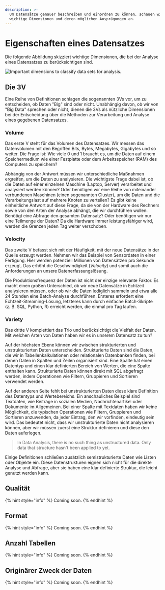 ```yaml
---
description: >-
  Um Datensätze genauer beschreiben und einordnen zu können, schauen wir uns
  wichtige Dimensionen und deren möglichen Ausprägungen an.
---
```


# Eigenschaften eines Datensatzes

Die folgende Abbildung skizziert wichtige Dimensionen, die bei der Analyse eines Datensatzes zu berücksichtigen sind.

![Important dimensions to classify data sets for analysis.](<../../../.gitbook/assets/dataset\_dimensions\_2x (1).png>)

## Die 3V

Eine Reihe von Definitionen schlagen die sogenannten 3Vs vor, um zu entscheiden, ob Daten "Big" sind oder nicht. Unabhängig davon, ob wir von "Big Data" sprechen oder nicht, dienen die 3Vs als nützliche Dimensionen bei der Entscheidung über die Methoden zur Verarbeitung und Analyse eines gegebenen Datensatzes.

### Volume

Das erste V steht für das Volumen des Datensatzes. Wir messen das Datenvolumen mit den Begriffen Bits, Bytes, Megabytes, Gigabytes und so weiter. Die Frage ist: Wie viele 0 und 1 braucht es, um die Daten auf einem Speichermedium wie einer Festplatte oder dem Arbeitsspeicher (RAM) des Computers zu speichern?&#x20;

Abhängig von der Antwort müssen wir unterschiedliche Maßnahmen ergreifen, um die Daten zu analysieren. Die wichtigste Frage dabei ist, ob die Daten auf einer einzelnen Maschine (Laptop, Server) verarbeitet und analysiert werden können? Oder benötigen wir eine Reihe von miteinander verbundenen Maschinen (einen sogenannten Cluster), um die Daten und die Verarbeitungslast auf mehrere Knoten zu verteilen? Es gibt keine einheitliche Antwort auf diese Frage, da sie von der Hardware des Rechners sowie von den Arten der Analyse abhängt, die wir durchführen wollen. Benötigt eine Abfrage den gesamten Datensatz? Oder benötigen wir nur eine Teilmenge der Daten? Da die Hardware immer leistungsfähiger wird, werden die Grenzen jeden Tag weiter verschoben.

### Velocity

Das zweite V befasst sich mit der Häufigkeit, mit der neue Datensätze in der Quelle erzeugt werden. Nehmen wir das Beispiel von Sensordaten in einer Fertigung. Hier werden potenziell Millionen von Datensätzen pro Sekunde erzeugt. Das erhöht die Geschwindigkeit (_Velocity_) und somit auch die Anforderungen an unsere Datenerfassungslösung.

Die Produktionsfrequenz der Daten ist nicht der einzige relevante Faktor. Es macht einen großen Unterschied, ob wir neue Datensätze in Echtzeit analysieren müssen, oder ob wir die Daten lediglich sammeln und etwa alle 24 Stunden eine Batch-Analyse durchführen. Ersteres erfordert eine Echtzeit-Streaming-Lösung, letzteres kann durch einfache Batch-Skripte (z. B. SQL, Python, R) erreicht werden, die einmal pro Tag laufen.

### Variety

Das dritte V komplettiert das Trio und berücksichtigt die Vielfalt der Daten. Mit welchen Arten von Daten haben wir es in unserem Datensatz zu tun?&#x20;

Auf der höchsten Ebene können wir zwischen strukturierten und unstrukturierten Daten unterscheiden. Strukturierte Daten sind die Daten, die wir in Tabellenkalkulationen oder relationalen Datenbanken finden, bei denen Daten in Spalten und Zeilen organisiert sind. Eine Spalte hat einen Datentyp und einen klar definierten Bereich von Werten, die eine Spalte enthalten kann. Strukturierte Daten können direkt mit SQL abgefragt werden, indem Operationen wie Filtern, Gruppieren und Sortieren verwendet werden.

Auf der anderen Seite fehlt bei unstrukturierten Daten diese klare Definition des Datentyps und Wertebereichs. Ein anschauliches Beispiel sind Textdaten, wie Beiträge in sozialen Medien, Nachrichtenartikel oder Dokumente im Allgemeinen. Bei einer Spalte mit Textdaten haben wir keine Möglichkeit, die typischen Operationen wie Filtern, Gruppieren und Sortieren anzuwenden, da jeder Eintrag, den wir vorfinden, eindeutig sein wird. Das bedeutet nicht, dass wir unstrukturierte Daten nicht analysieren können, aber wir müssen zuerst eine Struktur definieren und diese den Daten auferlegen.

> In Data Analysis, there is no such thing as unstructured data. Only data that structure hasn't been applied to yet.

Einige Definitionen schließen zusätzlich semistrukturierte Daten wie Listen oder Objekte ein. Diese Datenstrukturen eignen sich nicht für die direkte Analyse und Abfrage, aber sie haben eine klar definierte Struktur, die leicht genutzt werden kann.

## Qualität

{% hint style="info" %}
Coming soon.
{% endhint %}

## Format

{% hint style="info" %}
Coming soon.
{% endhint %}

## Anzahl Tabellen

{% hint style="info" %}
Coming soon.
{% endhint %}

## Originärer Zweck der Daten

{% hint style="info" %}
Coming soon.
{% endhint %}
